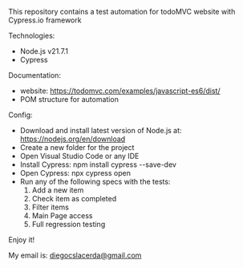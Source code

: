 This repository contains a test automation for todoMVC website with Cypress.io framework


Technologies:
- Node.js v21.7.1
- Cypress

Documentation: 
- website: https://todomvc.com/examples/javascript-es6/dist/
- POM structure for automation

Config: 
- Download and install latest version of Node.js at: https://nodejs.org/en/download
- Create a new folder for the project
- Open Visual Studio Code or any IDE
- Install Cypress:
    npm install cypress --save-dev
- Open Cypress:
    npx cypress open
- Run any of the following specs with the tests:
    1. Add a new item
    2. Check item as completed
    3. Filter items
    4. Main Page access
    5. Full regression testing


Enjoy it!

My email is: diegocslacerda@gmail.com